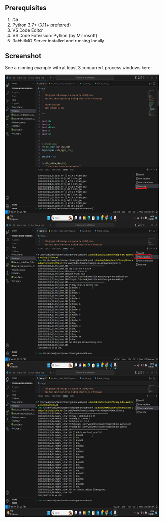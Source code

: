 ## Prerequisites

1. Git
1. Python 3.7+ (3.11+ preferred)
1. VS Code Editor
1. VS Code Extension: Python (by Microsoft)
1. RabbitMQ Server installed and running locally

## Screenshot

See a running example with at least 3 concurrent process windows here:

<img align="center" width="921" height="483" src="Emitter.png">
<img align="center" width="921" height="483" src="Area Listener.png">
<img align="center" width="921" height="483" src="Perimeter Listener.png">